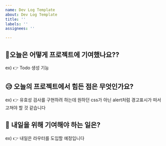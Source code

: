 ```yaml
---
name: Dev Log Template
about: Dev Log Template
title: ''
labels: ''
assignees: ''

---
```


##  💪오늘은 어떻게 프로젝트에 기여했나요??

ex) 👉 Todo 생성 기능

## 😥 오늘의 프로젝트에서 힘든 점은 무엇인가요?

ex) 👉 유효성 검사를 구현하려 하는데 원하던 css가 아닌 alert처럼 경고표시가 떠서 고쳐야 할 것 같습니다

## 🧐 내일을 위해 기여해야 하는 일은?

ex) 👉 내일은 라우터를 도입할 예정입니다
